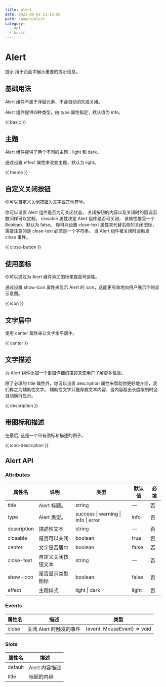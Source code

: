 ```yaml
---
title: alert
date: 2023-05-02 21:10:50
path: /pages/alert
category:
  - api
  - basic
---
```



# Alert 

提示 用于页面中展示重要的提示信息。

<!-- more -->

## 基础用法

Alert 组件不属于浮层元素，不会自动消失或关闭。

Alert 组件提供四种类型，由 type 属性指定，默认值为 info。

{{ basic }}

## 主题

Alert 组件提供了两个不同的主题：light 和 dark。

通过设置 effect 属性来改变主题，默认为 light。

{{ theme }}

## 自定义关闭按钮

你可以自定义关闭按钮为文字或其他符号。

你可以设置 Alert 组件是否为可关闭状态，
关闭按钮的内容以及关闭时的回调函数同样可以定制。 closable 属性决定 Alert 组件是否可关闭，
该属性接受一个 Boolean，默认为 false。 你可以设置 close-text 属性来代替右侧的关闭图标，
需要注意的是 close-text 必须是一个字符串。 当 Alert 组件被关闭时会触发 close 事件。

{{ close-button }}

## 使用图标

你可以通过为 Alert 组件添加图标来提高可读性。

通过设置 show-icon 属性来显示 Alert 的 icon，这能更有效地向用户展示你的显示意图。

{{ icon }}

## 文字居中

使用 center 属性来让文字水平居中。

{{ center }}

## 文字描述

为 Alert 组件添加一个更加详细的描述来使用户了解更多信息。

除了必填的 title 属性外，你可以设置 description 属性来帮助你更好地介绍，我们称之为辅助性文字。
辅助性文字只能存放文本内容，当内容超出长度限制时会自动换行显示。

{{ description }}

## 带图标和描述

在最后, 这是一个带有图标和描述的例子。

{{ icon-description }}

## Alert API

### Attributes

| 属性名          | 说明        | 类型                                                      | 默认值    | 必填 |
| ----------- | --------- | ------------------------------------------------------- | ------ | -- |
| title       | Alert 标题。 | string                                               | —      | 否  |
| type        | Alert 类型。 | success \| warning \| info \| error | info   | 否  |
| description | 描述性文本     | string                                               | —      | 否  |
| closable    | 是否可以关闭    | boolean                                              | true | 否  |
| center      | 文字是否居中    | boolean                                              | false | 否  |
| close-text  | 自定义关闭按钮文本 | string                                               | —      | 否  |
| show-icon   | 是否显示类型图标  | boolean                                              | false | 否  |
| effect      | 主题样式      | light \| dark                             | light | 否  |

### Events

| 属性名    | 描述              | 类型                                          |
| ----- | --------------- | ------------------------------------------- |
| close | 关闭 Alert 时触发的事件 | (event: MouseEvent) => void |

### Slots

| 属性名      | 描述         |
| ------- | ---------- |
| default | Alert 内容描述 |
| title   | 标题的内容      |
